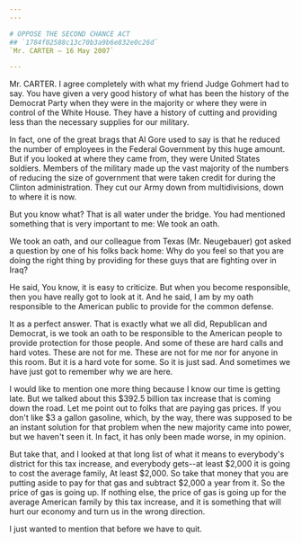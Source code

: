 ```yaml
---
---

# OPPOSE THE SECOND CHANCE ACT
## `1784f02588c13c70b3a9b6e832e0c26d`
`Mr. CARTER — 16 May 2007`

---
```



Mr. CARTER. I agree completely with what my friend Judge Gohmert had 
to say. You have given a very good history of what has been the history 
of the Democrat Party when they were in the majority or where they were 
in control of the White House. They have a history of cutting and 
providing less than the necessary supplies for our military.

In fact, one of the great brags that Al Gore used to say is that he 
reduced the number of employees in the Federal Government by this huge 
amount. But if you looked at where they came from, they were United 
States soldiers. Members of the military made up the vast majority of 
the numbers of reducing the size of government that were taken credit 
for during the Clinton administration. They cut our Army down from 
multidivisions, down to where it is now.

But you know what? That is all water under the bridge. You had 
mentioned something that is very important to me: We took an oath.

We took an oath, and our colleague from Texas (Mr. Neugebauer) got 
asked a question by one of his folks back home: Why do you feel so that 
you are doing the right thing by providing for these guys that are 
fighting over in Iraq?

He said, You know, it is easy to criticize. But when you become 
responsible, then you have really got to look at it. And he said, I am 
by my oath responsible to the American public to provide for the common 
defense.

It as a perfect answer. That is exactly what we all did, Republican 
and Democrat, is we took an oath to be responsible to the American 
people to provide protection for those people. And some of these are 
hard calls and hard votes. These are not for me. These are not for me 
nor for anyone in this room. But it is a hard vote for some. So it is 
just sad. And sometimes we have just got to remember why we are here.

I would like to mention one more thing because I know our time is 
getting late. But we talked about this $392.5 billion tax increase that 
is coming down the road. Let me point out to folks that are paying gas 
prices. If you don't like $3 a gallon gasoline, which, by the way, 
there was supposed to be an instant solution for that problem when the 
new majority came into power, but we haven't seen it. In fact, it has 
only been made worse, in my opinion.

But take that, and I looked at that long list of what it means to 
everybody's district for this tax increase, and everybody gets--at 
least $2,000 it is going to cost the average family, At least $2,000. 
So take that money that you are putting aside to pay for that gas and 
subtract $2,000 a year from it. So the price of gas is going up. If 
nothing else, the price of gas is going up for the average American 
family by this tax increase, and it is something that will hurt our 
economy and turn us in the wrong direction.

I just wanted to mention that before we have to quit.